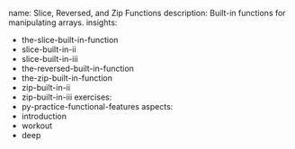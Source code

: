 name: Slice, Reversed, and Zip Functions
description: Built-in functions for manipulating arrays.
insights:
  - the-slice-built-in-function
  - slice-built-in-ii
  - slice-built-in-iii
  - the-reversed-built-in-function
  - the-zip-built-in-function
  - zip-built-in-ii
  - zip-built-in-iii
exercises:
  - py-practice-functional-features
aspects:
  - introduction
  - workout
  - deep